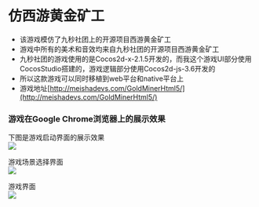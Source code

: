 # 仿西游黄金矿工
- 该游戏模仿了九秒社团上的开源项目西游黄金矿工   
- 游戏中所有的美术和音效均来自九秒社团的开源项目西游黄金矿工   
- 九秒社团的游戏使用的是Cocos2d-x-2.1.5开发的，而我这个游戏UI部分使用CocosStudio搭建的，游戏逻辑部分使用Cocos2d-js-3.6开发的   
- 所以这款游戏可以同时移植到web平台和native平台上  
- 游戏地址[http://meishadevs.com/GoldMinerHtml5/](http://meishadevs.com/GoldMinerHtml5/)
### 游戏在Google Chrome浏览器上的展示效果
下图是游戏启动界面的展示效果  
![](http://i.imgur.com/1O4MYlR.jpg)  
  
游戏场景选择界面  
![](http://i.imgur.com/DoR9jRa.png)  
  
游戏界面  
![](http://i.imgur.com/kpIFAgo.png)  

  
